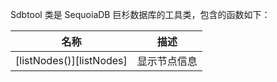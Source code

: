 Sdbtool 类是 SequoiaDB 巨杉数据库的工具类，包含的函数如下：

| 名称 | 描述 |
|------|------|
| [listNodes()][listNodes] | 显示节点信息 |

[^_^]:
     本文使用的所有引用及链接
[listNodes]:manual/Manual/Sequoiadb_Command/Sdbtool/listNodes.md